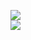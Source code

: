 [![](https://img.shields.io/badge/Made%20With-Github%20Spray-lightgrey.svg?style=for-the-badge&logo=github)](https://github.com/Annihil/github-spray#30311)  
[![](https://i.imgur.com/2DrTn0Z.gif)](https://github.com/Annihil/github-spray)